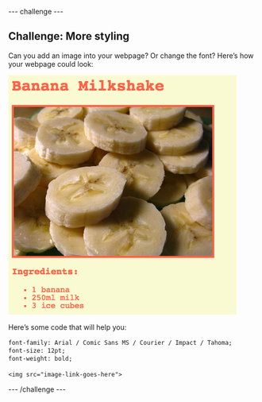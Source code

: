 \--- challenge \---

## Challenge: More styling

Can you add an image into your webpage? Or change the font? Here’s how your webpage could look:

![snímka obrazovky](images/recipe-final.png)

Here’s some code that will help you:

    font-family: Arial / Comic Sans MS / Courier / Impact / Tahoma;
    font-size: 12pt;
    font-weight: bold;
    
    <img src="image-link-goes-here">
    

\--- /challenge \---